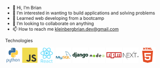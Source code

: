 - 👋 Hi, I’m Brian
- 👀 I’m interested in wanting to build applications and solving problems
- 🌱 Learned web developing from a bootcamp
- 💞️ I’m looking to collaborate on anything
- 📫 How to reach me kleinbergbrian.dev@gmail.com

Technologies

<img src="https://github.com/devicons/devicon/blob/master/icons/python/python-original-wordmark.svg" alt="python logo" width="50" height="50" />  <img src="https://github.com/devicons/devicon/blob/master/icons/javascript/javascript-original.svg" alt="javascript logo" width="50" height="50" /> <img src="https://github.com/devicons/devicon/blob/master/icons/react/react-original-wordmark.svg" alt="react logo" width="50" height="50" />
<img src="https://github.com/devicons/devicon/blob/master/icons/mysql/mysql-original-wordmark.svg" alt="mysql logo" width="50" height="50" />
<img src="https://github.com/devicons/devicon/blob/master/icons/django/django-plain-wordmark.svg" alt="mysql logo" width="50" heigh="50" />
<img src="https://github.com/devicons/devicon/blob/master/icons/nodejs/nodejs-original-wordmark.svg" alt="nodejs logo" width="50" height="50" />
<img src="https://github.com/devicons/devicon/blob/master/icons/npm/npm-original-wordmark.svg" alt="npm logo" width="50" height="50" />
<img src="https://github.com/devicons/devicon/blob/master/icons/nextjs/nextjs-original-wordmark.svg" alt="nextjs logo" width="50" height="50" />
<img src="https://github.com/devicons/devicon/blob/master/icons/html5/html5-plain-wordmark.svg" alt="html logo" width="50" height="50" />
